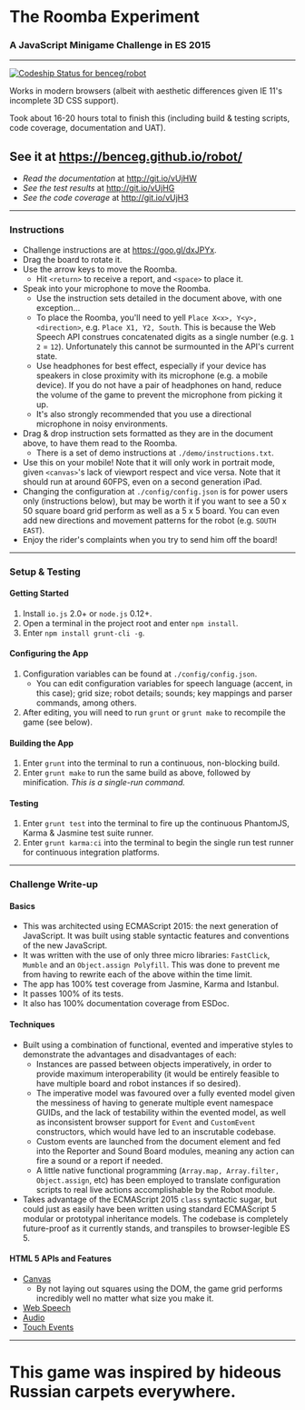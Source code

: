 # The Roomba Experiment
### A JavaScript Minigame Challenge in ES 2015

---

[ ![Codeship Status for benceg/robot](https://codeship.com/projects/4dd4a350-dd50-0132-f8e6-1e8d60d0eabf/status?branch=master)](https://codeship.com/projects/80228)

Works in modern browsers (albeit with aesthetic differences given IE 11's incomplete 3D CSS support).

Took about 16-20 hours total to finish this (including build & testing scripts, code coverage, documentation and UAT).

## See it at https://benceg.github.io/robot/

- *Read the documentation* at http://git.io/vUjHW
- *See the test results* at http://git.io/vUjHG
- *See the code coverage* at http://git.io/vUjH3

---

### Instructions

- Challenge instructions are at https://goo.gl/dxJPYx.
- Drag the board to rotate it.
- Use the arrow keys to move the Roomba.
	- Hit `<return>` to receive a report, and `<space>` to place it.
- Speak into your microphone to move the Roomba.
	- Use the instruction sets detailed in the document above, with one exception...
	- To place the Roomba, you'll need to yell `Place X<x>, Y<y>, <direction>`, e.g. `Place X1, Y2, South`. This is because the Web Speech API construes concatenated digits as a single number (e.g. `1 2` = `12`). Unfortunately this cannot be surmounted in the API's current state.
	- Use headphones for best effect, especially if your device has speakers in close proximity with its microphone (e.g. a mobile device). If you do not have a pair of headphones on hand, reduce the volume of the game to prevent the microphone from picking it up.
	- It's also strongly recommended that you use a directional microphone in noisy environments.
- Drag & drop instruction sets formatted as they are in the document above, to have them read to the Roomba.
	- There is a set of demo instructions at `./demo/instructions.txt`.
- Use this on your mobile! Note that it will only work in portrait mode, given `<canvas>`'s lack of viewport respect and vice versa. Note that it should run at around 60FPS, even on a second generation iPad.
- Changing the configuration at `./config/config.json` is for power users only (instructions below), but may be worth it if you want to see a 50 x 50 square board grid perform as well as a 5 x 5 board. You can even add new directions and movement patterns for the robot (e.g. `SOUTH EAST`).
- Enjoy the rider's complaints when you try to send him off the board!

---

### Setup & Testing

#### Getting Started

1. Install `io.js` 2.0+ or `node.js` 0.12+.
2. Open a terminal in the project root and enter `npm install`.
3. Enter `npm install grunt-cli -g`.

#### Configuring the App

1. Configuration variables can be found at `./config/config.json`.
	- You can edit configuration variables for speech language (accent, in this case); grid size; robot details; sounds; key mappings and parser commands, among others.
2. After editing, you will need to run `grunt` or `grunt make` to recompile the game (see below).

#### Building the App

1. Enter `grunt` into the terminal to run a continuous, non-blocking build.
2. Enter `grunt make` to run the same build as above, followed by minification. *This is a single-run command.*

#### Testing

1. Enter `grunt test` into the terminal to fire up the continuous PhantomJS, Karma & Jasmine test suite runner.
2. Enter `grunt karma:ci` into the terminal to begin the single run test runner for continuous integration platforms.

---

### Challenge Write-up

#### Basics

- This was architected using ECMAScript 2015: the next generation of JavaScript. It was built using stable syntactic features and conventions of the new JavaScript.
- It was written with the use of only three micro libraries: `FastClick`, `Mumble` and an `Object.assign Polyfill`. This was done to prevent me from having to rewrite each of the above within the time limit.
- The app has 100% test coverage from Jasmine, Karma and Istanbul.
- It passes 100% of its tests.
- It also has 100% documentation coverage from ESDoc.

#### Techniques

- Built using a combination of functional, evented and imperative styles to demonstrate the advantages and disadvantages of each:
	- Instances are passed between objects imperatively, in order to provide maximum interoperability (it would be entirely feasible to have multiple board and robot instances if so desired).
	- The imperative model was favoured over a fully evented model given the messiness of having to generate multiple event namespace GUIDs, and the lack of testability within the evented model, as well as inconsistent browser support for `Event` and `CustomEvent` constructors, which would have led to an inscrutable codebase.
	- Custom events are launched from the document element and fed into the Reporter and Sound Board modules, meaning any action can fire a sound or a report if needed.
	- A little native functional programming (`Array.map, Array.filter, Object.assign`, etc) has been employed to translate configuration scripts to real live actions accomplishable by the Robot module.
- Takes advantage of the ECMAScript 2015 `class` syntactic sugar, but could just as easily have been written using standard ECMAScript 5 modular or prototypal inheritance models. The codebase is completely future-proof as it currently stands, and transpiles to browser-legible ES 5.

#### HTML 5 APIs and Features

- [Canvas](https://developer.mozilla.org/en-US/docs/Web/API/Canvas_API)
	- By not laying out squares using the DOM, the game grid performs incredibly well no matter what size you make it.
- [Web Speech](https://developer.mozilla.org/en-US/docs/Web/API/Web_Speech_API)
- [Audio](https://developer.mozilla.org/en-US/docs/Web/API/Web_Audio_API)
- [Touch Events](https://developer.mozilla.org/en-US/docs/Web/API/Touch_events)

---

# This game was inspired by hideous Russian carpets everywhere.